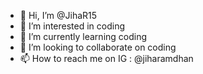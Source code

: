 - 👋 Hi, I’m @JihaR15
- 👀 I’m interested in coding
- 🌱 I’m currently learning coding
- 💞️ I’m looking to collaborate on coding
- 📫 How to reach me on IG : @jiharamdhan

<!---
JihaR15/JihaR15 is a ✨ special ✨ repository because its `README.md` (this file) appears on your GitHub profile.
You can click the Preview link to take a look at your changes.
--->
